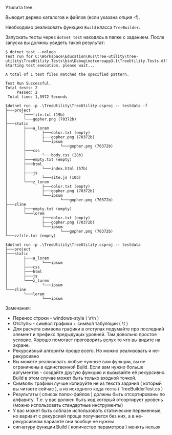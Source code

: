 Утилита tree.

Выводит дерево каталогов и файлов (если указана опция -f).

Необходимо реализовать функцию `Build` класса `TreeBuilder`. 

Запускать тесты через `dotnet test` находясь в папке c заданием. После запуска вы должны увидеть такой результат:

```
$ dotnet test --nologo
Test run for C:\Workspace\Education\Rus\tree-utility\tree-utility\TreeUtility.Tests\bin\Debug\netcoreapp3.1\TreeUtility.Tests.dll(.NETCoreApp,Version=v3.1)
Starting test execution, please wait...

A total of 1 test files matched the specified pattern.

Test Run Successful.
Total tests: 2
     Passed: 2
 Total time: 1,5972 Seconds

```

```
$dotnet run -p .\TreeUtility\TreeUtility.csproj -- testdata -f
├───project
│       ├───file.txt (19b)
│       └───gopher.png (70372b)
├───static
│       ├───a_lorem
│       │       ├───dolor.txt (empty)
│       │       ├───gopher.png (70372b)
│       │       └───ipsum
│       │               └───gopher.png (70372b)
│       ├───css
│       │       └───body.css (28b)
│       ├───empty.txt (empty)
│       ├───html
│       │       └───index.html (57b)
│       ├───js
│       │       └───site.js (10b)
│       └───z_lorem
│               ├───dolor.txt (empty)
│               ├───gopher.png (70372b)
│               └───ipsum
│                       └───gopher.png (70372b)
├───zline
│       ├───empty.txt (empty)
│       └───lorem
│               ├───dolor.txt (empty)
│               ├───gopher.png (70372b)
│               └───ipsum
│                       └───gopher.png (70372b)
└───zzfile.txt (empty)

$dotnet run -p .\TreeUtility\TreeUtility.csproj -- testdata
├───project
├───static
│       ├───a_lorem
│       │       └───ipsum
│       ├───css
│       ├───html
│       ├───js
│       └───z_lorem
│               └───ipsum
└───zline
        └───lorem
                └───ipsum
```

Замечания:
* Перенос строки - windows-style ( \r\n )
* Отступы - символ графики + символ табуляции ( \t )
* Для расчета символа графики в отступах подумайте про последний элемент и префикс предыдущих уровней. Там довольно простое условие. Хорошо помогает проговорить вслух то что вы видите на экране.
* Рекурсивный алгоритм проще всего. Но можно реализовать и не-рекурсивно
* Вы можете реализовать любые нужные вам функции, вы не ограничены в единственной Build. Если вам нужно больше аргументов - создайте другую функцию и вызывайте её рекурсивно. Build в этом случае может быть только входной точкой.
* Символы графики лучше копируйте не из текста задания ( который вы читаете сейчас ), а из исходного кода теста ( TreeBuilderTest.cs )
* Результаты ( список папок-файлов ) должны быть отсортированы по алфавиту. Т.е. у вас должен быть код который отсортирует уровень (можно использовать стандартные инструменты)
* У вас может быть соблазн использовать статические переменные, но вариант с рекурсией проще получается без них, а в не-рекурсивном варианте они вообще не нужны
* сигнатуру функции Build ( количество параметров ) менять нельзя

